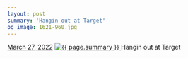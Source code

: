 ```yaml
---
layout: post
summary: 'Hangin out at Target'
og_image: 1621-960.jpg
---
```


<p>
  <time>
    <a href="/1621">March 27, 2022</a>
  </time>
  <a href="/1621">
    <img src="{{ site.assets_url }}/1621-480.jpg" srcset="{{ site.assets_url }}/1621-240.jpg 240w, {{ site.assets_url }}/1621-480.jpg 480w, {{ site.assets_url }}/1621-720.jpg 720w, {{ site.assets_url }}/1621-960.jpg 960w" sizes="(min-width: 700px) 50vw, calc(100vw - 2rem)" alt="{{ page.summary }}" />
  </a>
  <span>Hangin out at Target</span>
</p>
